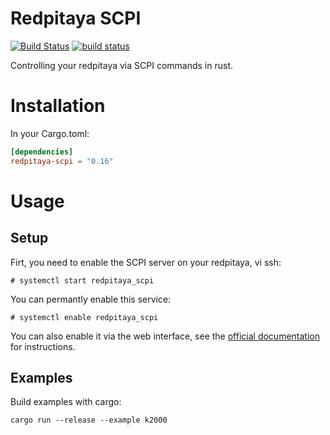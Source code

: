 # Redpitaya SCPI

[![Build Status](https://travis-ci.org/sanpii/redpitaya-scpi.svg?branch=master)](https://travis-ci.org/sanpii/redpitaya-scpi)
[![build status](https://gitlab.com/sanpi/redpitaya-scpi/badges/master/build.svg)](https://gitlab.com/sanpi/redpitaya-scpi/commits/master)

Controlling your redpitaya via SCPI commands in rust.

# Installation

In your Cargo.toml:

```toml
[dependencies]
redpitaya-scpi = "0.16"
```

# Usage

## Setup

Firt, you need to enable the SCPI server on your redpitaya, vi ssh:

```
# systemctl start redpitaya_scpi
```

You can permantly enable this service:

```
# systemctl enable redpitaya_scpi
```

You can also enable it via the web interface, see the [official
documentation](https://redpitaya.readthedocs.io/en/latest/doc/appsFeatures/remoteControl/remoteControl.html#quick-start)
for instructions.

## Examples

Build examples with cargo:

```
cargo run --release --example k2000
```

